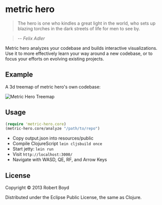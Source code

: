 # metric hero

> The hero is one who kindles a great light in the world, who sets up blazing torches in the dark streets of life for men to see by.

> -- *Felix Adler*

Metric hero analyzes your codebase and builds interactive visualizations. Use it to more effectively learn your way around a new codebase, or to focus your efforts on evolving existing projects.


## Example

A 3d treemap of metric hero's own codebase:

![Metric Hero Treemap](https://raw.github.com/wiki/rboyd/metric-hero/images/treemapper-map.png)

## Usage

```clojure
(require 'metric-hero.core)
(metric-hero.core/analyze "/path/to/repo")
```

* Copy output.json into resources/public
* Compile ClojureScript ```lein cljsbuild once```
* Start jetty: ```lein run```
* Visit ```http://localhost:3000/```
* Navigate with WASD, QE, RF, and Arrow Keys


## License

Copyright © 2013 Robert Boyd

Distributed under the Eclipse Public License, the same as Clojure.
